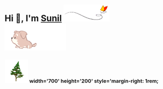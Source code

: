 # Hi 👋, I'm [Sunil](https://github.com/hakxcore) <img src="media/butterfly.gif" alt="butterfly" width="150"/> <img src="media/dog.gif" alt="butterfly" width="200"/>
<h3 align="center"><img src="media/animated-tree.gif" alt="butterfly" width=15%/></h>   width='700' height='200' style='margin-right: 1rem;
</br>
</br>
